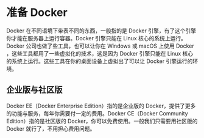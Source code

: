 # 准备 Docker

Docker 在不同语境下带表不同的东西，一般指的是 Docker 引擎，有了这个引擎你才能在服务器上运行容器。Docker 引擎只能在 Linux 核心的系统上运行。Docker 公司也做了些工具，也可以让你在 Windows 或 macOS 上使用 Docker ，这些工具都用了一些虚拟化的技术，这是因为 Docker 引擎只能在 Linux 核心的系统上运行。这些工具在你的桌面设备上虚拟出了可以让 Docker 引擎运行的环境。

## 企业版与社区版

Docker EE（Docker Enterprise Edition）指的是企业版的 Docker，提供了更多的功能与服务，每年你需要付一定的费用。Docker CE（Docker Community Edition）指的是社区版的 Docker，你可以免费使用。一般我们只需要用社区版的 Docker 就行了，不用担心费用问题。



